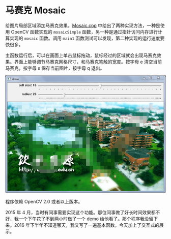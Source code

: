 # 马赛克 Mosaic

给图片局部区域添加马赛克效果。[Mosaic.cpp](Mosaic/Mosaic.cpp) 中给出了两种实现方法，一种是使用 OpenCV 函数实现的 `mosaicSimple` 函数，另一种是通过指针访问内存进行计算实现的 `mosaic` 函数。调用 `main1` 函数测试可以发现，第二种实现的运行速度要快很多。

主函数运行后，可以在画面上单击鼠标拖动，鼠标经过的区域就会出现马赛克效果。界面上能够调节马赛克网格尺寸，和马赛克笔触的宽度。按字母 e 清空当前马赛克，按字母 s 保存当前图片，按字母 q 退出。

![](Mosaic/show.png)

程序依赖 OpenCV 2.0 或者以上版本。

2015 年 4 月，当时有同事需要实现这个功能。那位同事做了好长时间效果都不好，我一个下午花了不到两小时做了一个 demo 给他看了。那个程序我没留下来。2016 年下半年不知道哪天，我又写了一遍基本函数。今天加上了交互式的展示。
